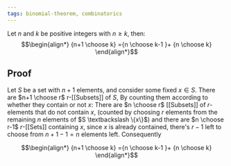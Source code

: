```yaml
---
tags: binomial-theorem, combinatorics
---
```

Let $n$ and $k$ be positive integers with $n \ge k$, then:
$$\begin{align*}
{n+1 \choose k} ={n \choose k-1 }+ {n \choose k}
\end{align*}$$
## Proof
Let $S$ be a set with $n+1$ elements, and consider some fixed $x \in S$. There are $n+1 \choose r$ r-[[Subsets]] of $S$, By counting them according to whether they contain or not $x$: There are $n \choose r$ [[Subsets]] of $r$-elements that do not contain $x$, (counted by choosing $r$ elements from the remaining $n$ elements of $S \textbackslash \{x\}$) and there are $n \choose r-1$ $r$-[[Sets]] containing $x$, since $x$ is already contained, there's $r-1$ left to choose from $n+1 -1 = n$ elements left. Consequently

$$\begin{align*}
{n+1 \choose k} ={n \choose k-1 }+ {n \choose k}
\end{align*}$$